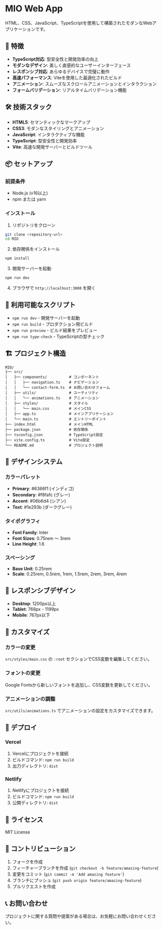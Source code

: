 # MIO Web App

HTML、CSS、JavaScript、TypeScriptを使用して構築されたモダンなWebアプリケーションです。

## 🚀 特徴

- **TypeScript対応**: 型安全性と開発効率の向上
- **モダンなデザイン**: 美しく直感的なユーザーインターフェース
- **レスポンシブ対応**: あらゆるデバイスで完璧に動作
- **高速パフォーマンス**: Viteを使用した最適化されたビルド
- **アニメーション**: スムーズなスクロールアニメーションとインタラクション
- **フォームバリデーション**: リアルタイムバリデーション機能

## 🛠️ 技術スタック

- **HTML5**: セマンティックなマークアップ
- **CSS3**: モダンなスタイリングとアニメーション
- **JavaScript**: インタラクティブな機能
- **TypeScript**: 型安全性と開発効率
- **Vite**: 高速な開発サーバーとビルドツール

## 📦 セットアップ

### 前提条件

- Node.js (v16以上)
- npm または yarn

### インストール

1. リポジトリをクローン
```bash
git clone <repository-url>
cd MIO
```

2. 依存関係をインストール
```bash
npm install
```

3. 開発サーバーを起動
```bash
npm run dev
```

4. ブラウザで `http://localhost:3000` を開く

## 📜 利用可能なスクリプト

- `npm run dev` - 開発サーバーを起動
- `npm run build` - プロダクション用ビルド
- `npm run preview` - ビルド結果をプレビュー
- `npm run type-check` - TypeScriptの型チェック

## 🏗️ プロジェクト構造

```
MIO/
├── src/
│   ├── components/          # コンポーネント
│   │   ├── navigation.ts    # ナビゲーション
│   │   └── contact-form.ts  # お問い合わせフォーム
│   ├── utils/               # ユーティリティ
│   │   └── animations.ts    # アニメーション
│   ├── styles/              # スタイル
│   │   └── main.css         # メインCSS
│   ├── app.ts               # メインアプリケーション
│   └── main.ts              # エントリーポイント
├── index.html               # メインHTML
├── package.json             # 依存関係
├── tsconfig.json            # TypeScript設定
├── vite.config.ts           # Vite設定
└── README.md                # プロジェクト説明
```

## 🎨 デザインシステム

### カラーパレット
- **Primary**: #6366f1 (インディゴ)
- **Secondary**: #f8fafc (グレー)
- **Accent**: #06b6d4 (シアン)
- **Text**: #1e293b (ダークグレー)

### タイポグラフィ
- **Font Family**: Inter
- **Font Sizes**: 0.75rem 〜 3rem
- **Line Height**: 1.6

### スペーシング
- **Base Unit**: 0.25rem
- **Scale**: 0.25rem, 0.5rem, 1rem, 1.5rem, 2rem, 3rem, 4rem

## 📱 レスポンシブデザイン

- **Desktop**: 1200px以上
- **Tablet**: 768px - 1199px
- **Mobile**: 767px以下

## 🔧 カスタマイズ

### カラーの変更
`src/styles/main.css` の `:root` セクションでCSS変数を編集してください。

### フォントの変更
Google Fontsから新しいフォントを追加し、CSS変数を更新してください。

### アニメーションの調整
`src/utils/animations.ts` でアニメーションの設定をカスタマイズできます。

## 🚀 デプロイ

### Vercel
1. Vercelにプロジェクトを接続
2. ビルドコマンド: `npm run build`
3. 出力ディレクトリ: `dist`

### Netlify
1. Netlifyにプロジェクトを接続
2. ビルドコマンド: `npm run build`
3. 公開ディレクトリ: `dist`

## 📄 ライセンス

MIT License

## 🤝 コントリビューション

1. フォークを作成
2. フィーチャーブランチを作成 (`git checkout -b feature/amazing-feature`)
3. 変更をコミット (`git commit -m 'Add amazing feature'`)
4. ブランチにプッシュ (`git push origin feature/amazing-feature`)
5. プルリクエストを作成

## 📞 お問い合わせ

プロジェクトに関する質問や提案がある場合は、お気軽にお問い合わせください。